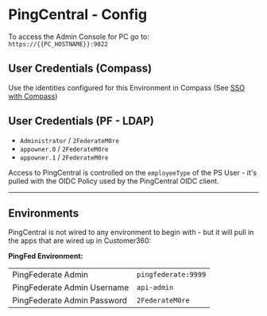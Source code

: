 # PingCentral - Config

To access the Admin Console for PC go to:  
`https://{{PC_HOSTNAME}}:9022`

## User Credentials (Compass)

Use the identities configured for this Environment in Compass (See [SSO with Compass](sso-compass.md))

## User Credentials (PF - LDAP)

* `Administrator` / `2FederateM0re`
* `appowner.0` / `2FederateM0re`
* `appowner.1` / `2FederateM0re`

Access to PingCentral is controlled on the `employeeType` of the PS User - it's pulled with the OIDC Policy used by the PingCentral OIDC client.

---

## Environments

PingCentral is not wired to any environment to begin with - but it will pull in the apps that are wired up in Customer360:

**PingFed Environment:**

| | |
| --- | --- |
| PingFederate Admin | `pingfederate:9999` |
| PingFederate Admin Username | `api-admin` |
| PingFederate Admin Password |  `2FederateM0re` |
